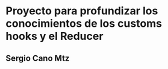 # Proyecto para profundizar los conocimientos de los customs hooks y el Reducer

## Sergio Cano Mtz



